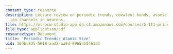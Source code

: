 ```yaml
---
content_type: resource
description: Lecture review on periodic trends, covalent bonds, atomic size, and sodium
  ion channels in neurons.
file: https://ol-ocw-studio-app-qa.s3.amazonaws.com/courses/5-111-principles-of-chemical-science-fall-2008/164bc8255018aad2aa6d8965a53461a3_bioex_lect10.pdf
file_type: application/pdf
resourcetype: Document
title: 'Periodic Trends: Atomic Size'
uid: 164bc825-5018-aad2-aa6d-8965a53461a3
---
```

